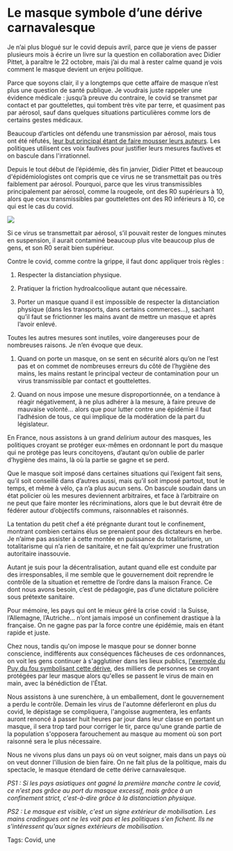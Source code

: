 # Le masque symbole d&#8217;une dérive carnavalesque

Je n’ai plus blogué sur le covid depuis avril, parce que je viens de passer plusieurs mois à écrire un livre sur la question en collaboration avec Didier Pittet, à paraître le 22 octobre, mais j’ai du mal à rester calme quand je vois comment le masque devient un enjeu politique.<span id="more-54858"></span>

Parce que soyons clair, il y a longtemps que cette affaire de masque n’est plus une question de santé publique. Je voudrais juste rappeler une évidence médicale : jusqu’à preuve du contraire, le covid se transmet par contact et par gouttelettes, qui tombent très vite par terre, et quasiment pas par aérosol, sauf dans quelques situations particulières comme lors de certains gestes médicaux.

Beaucoup d’articles ont défendu une transmission par aérosol, mais tous ont été réfutés, [leur but principal étant de faire mousser leurs auteurs](https://www.thelancet.com/journals/laninf/article/PIIS1473-3099(20)30558-2/fulltext). Les politiques utilisent ces voix fautives pour justifier leurs mesures fautives et on bascule dans l'irrationnel.

Depuis le tout début de l’épidémie, dès fin janvier, Didier Pittet et beaucoup d'épidémiologistes ont compris que ce virus ne se transmettait pas ou très faiblement par aérosol. Pourquoi, parce que les virus transmissibles principalement par aérosol, comme la rougeole, ont des R0 supérieurs à 10, alors que ceux transmissibles par gouttelettes ont des R0 inférieurs à 10, ce qui est le cas du covid.

![](https://tcrouzet.comhttps://tcrouzet.com/images_tc/2020/08/r0.png)

Si ce virus se transmettait par aérosol, s’il pouvait rester de longues minutes en suspension, il aurait contaminé beaucoup plus vite beaucoup plus de gens, et son R0 serait bien supérieur.

Contre le covid, comme contre la grippe, il faut donc appliquer trois règles :

1. Respecter la distanciation physique.

2. Pratiquer la friction hydroalcoolique autant que nécessaire.

3. Porter un masque quand il est impossible de respecter la distanciation physique (dans les transports, dans certains commerces…), sachant qu’il faut se frictionner les mains avant de mettre un masque et après l’avoir enlevé.

Toutes les autres mesures sont inutiles, voire dangereuses pour de nombreuses raisons. Je n’en évoque que deux.

1. Quand on porte un masque, on se sent en sécurité alors qu’on ne l’est pas et on commet de nombreuses erreurs du côté de l’hygiène des mains, les mains restant le principal vecteur de contamination pour un virus transmissible par contact et gouttelettes.

2. Quand on nous impose une mesure disproportionnée, on a tendance à réagir négativement, à ne plus adhérer à la mesure, à faire preuve de mauvaise volonté… alors que pour lutter contre une épidémie il faut l’adhésion de tous, ce qui implique de la modération de la part du législateur.

En France, nous assistons à un grand *delirium* autour des masques, les politiques croyant se protéger eux-mêmes en ordonnant le port du masque qui ne protège pas leurs concitoyens, d’autant qu’on oublie de parler d’hygiène des mains, là où la partie se gagne et se perd.

Que le masque soit imposé dans certaines situations qui l’exigent fait sens, qu’il soit conseillé dans d’autres aussi, mais qu’il soit imposé partout, tout le temps, et même à vélo, ça n’a plus aucun sens. On bascule soudain dans un état policier où les mesures deviennent arbitraires, et face à l’arbitraire on ne peut que faire monter les récriminations, alors que le but devrait être de fédérer autour d’objectifs communs, raisonnables et raisonnés.

La tentation du petit chef a été prégnante durant tout le confinement, montrant combien certains élus se prenaient pour des dictateurs en herbe. Je n’aime pas assister à cette montée en puissance du totalitarisme, un totalitarisme qui n’a rien de sanitaire, et ne fait qu’exprimer une frustration autoritaire inassouvie.

Autant je suis pour la décentralisation, autant quand elle est conduite par des irresponsables, il me semble que le gouvernement doit reprendre le contrôle de la situation et remettre de l’ordre dans la maison France. Ce dont nous avons besoin, c’est de pédagogie, pas d’une dictature policière sous prétexte sanitaire.

Pour mémoire, les pays qui ont le mieux géré la crise covid : la Suisse, l’Allemagne, l’Autriche… n’ont jamais imposé un confinement drastique à la française. On ne gagne pas par la force contre une épidémie, mais en étant rapide et juste.

Chez nous, tandis qu'on impose le masque pour se donner bonne conscience, indifférents aux conséquences fâcheuses de ces ordonnances, on voit les gens continuer à s'agglutiner dans les lieux publics, [l'exemple du Puy du fou symbolisant cette dérive](https://www.huffingtonpost.fr/entry/puy-du-fou-distanciation_fr_5f3f6eeac5b6763e5dc18f2c), des milliers de personnes se croyant protégées par leur masque alors qu'elles se passent le virus de main en main, avec la bénédiction de l'État.

Nous assistons à une surenchère, à un emballement, dont le gouvernement a perdu le contrôle. Demain les virus de l'automne déferleront en plus du covid, le dépistage se compliquera, l'angoisse augmentera, les enfants auront renoncé à passer huit heures par jour dans leur classe en portant un masque, il sera trop tard pour corriger le tir, parce qu'une grande partie de la population s'opposera farouchement au masque au moment où son port raisonné sera le plus nécessaire.

Nous ne vivons plus dans un pays où on veut soigner, mais dans un pays où on veut donner l'illusion de bien faire. On ne fait plus de la politique, mais du spectacle, le masque étendard de cette dérive carnavalesque.

*PS1 : Si les pays asiatiques ont gagné la première manche contre le covid, ce n'est pas grâce au port du masque excessif, mais grâce à un confinement strict, c'est-à-dire grâce à la distanciation physique.*

*PS2 : Le masque est visible, c'est un signe extérieur de mobilisation. Les mains cradingues ont ne les voit pas et les politiques s'en fichent. Ils ne s'intéressent qu'aux signes extérieurs de mobilisation.*

Tags: Covid, une